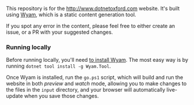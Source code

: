 This repository is for the http://www.dotnetoxford.com website. It's built using [Wyam](https://wyam.io), which is a static content generation tool.

If you spot any error in the content, please feel free to either create an issue, or a PR with your suggested changes.

### Running locally

Before running locally, you'll need [to install Wyam](https://wyam.io/docs/usage/obtaining). The most easy way is by running `dotnet tool install -g Wyam.Tool`.

Once Wyam is installed, run the `go.ps1` script, which will build and run the website in both _preview_ and _watch_ mode, allowing you to make changes to the files in the `input` directory, and your browser will automatically live-update when you save those changes.
